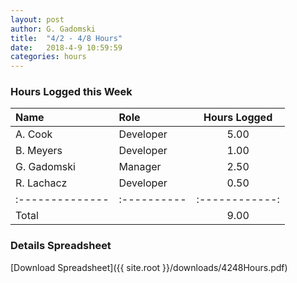 ```yaml
---
layout: post
author: G. Gadomski
title:  "4/2 - 4/8 Hours"
date:   2018-4-9 10:59:59
categories: hours
---
```


### Hours Logged this Week

| Name          | Role      | Hours Logged |
|:--------------|:----------|:------------:|
| A. Cook       | Developer | 5.00         |
| B. Meyers     | Developer | 1.00         |
| G. Gadomski   | Manager   | 2.50         |
| R. Lachacz    | Developer | 0.50         |
|:--------------|:----------|:------------:|
| Total         |           | 9.00         |


### Details Spreadsheet
[Download Spreadsheet]({{ site.root }}/downloads/4248Hours.pdf)